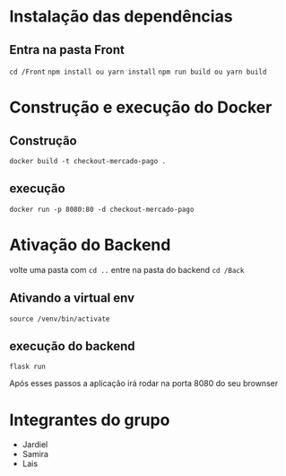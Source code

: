# Instalação das dependências

## Entra na pasta Front
`cd /Front`
`npm install ou yarn install`
`npm run build ou yarn build`

# Construção e execução do Docker
## Construção
`docker build -t checkout-mercado-pago .`

## execução
`docker run -p 8080:80 -d checkout-mercado-pago`

# Ativação do Backend
volte uma pasta com `cd ..`
entre na pasta do backend `cd /Back`
## Ativando a virtual env
`source /venv/bin/activate`
## execução do backend
`flask run`

Após esses passos a aplicação irá rodar na porta 8080 do seu brownser

# Integrantes do grupo
- Jardiel
- Samira
- Lais
